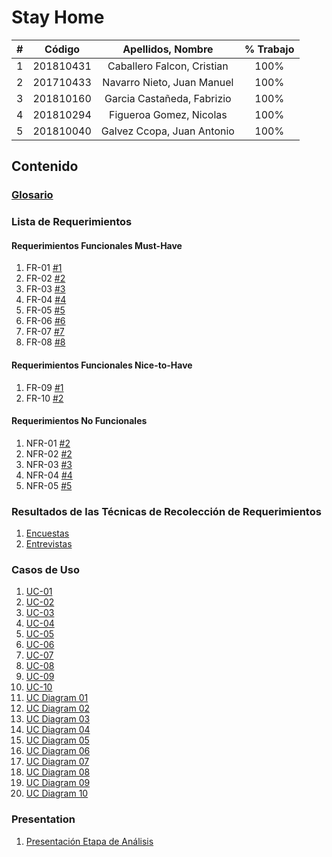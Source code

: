# Stay Home

|  **#** | **Código** | **Apellidos, Nombre** | **% Trabajo** |
| :---: | :---: | :---: | :---: |
|  1 |  201810431 | Caballero Falcon, Cristian | 100% |
|  2 |  201710433 | Navarro Nieto, Juan Manuel | 100% |
|  3 |  201810160 | Garcia Castañeda, Fabrizio| 100% |
|  4 |  201810294 |Figueroa Gomez, Nicolas     | 100% |
|  5 |  201810040|Galvez Ccopa, Juan Antonio   | 100% |

## Contenido

### [Glosario](docs/Glosario.md)

### Lista de Requerimientos 

#### Requerimientos Funcionales Must-Have
1. FR-01 [#1](/../../issues/1)
2. FR-02 [#2](/../../issues/2)
3. FR-03 [#3](/../../issues/3)
4. FR-04 [#4](/../../issues/4)
5. FR-05 [#5](/../../issues/5)
6. FR-06 [#6](/../../issues/6)
7. FR-07 [#7](/../../issues/7)
8. FR-08 [#8](/../../issues/8)


#### Requerimientos Funcionales Nice-to-Have
1. FR-09 [#1](/../../issues/9)
2. FR-10 [#2](/../../issues/10)

#### Requerimientos No Funcionales
1. NFR-01 [#2](/../../issues/11)
2. NFR-02 [#2](/../../issues/12)
3. NFR-03 [#3](/../../issues/13)
4. NFR-04 [#4](/../../issues/14)
5. NFR-05 [#5](/../../issues/15)

### Resultados de las Técnicas de Recolección de Requerimientos
1. [Encuestas](docs/analisis/Encuesta_Stay_Home.csv)
1. [Entrevistas](docs/analisis/Conclusiones_entrevista.md)

### Casos de Uso
1. [UC-01](docs/analisis/U_C01.md)
2. [UC-02](docs/analisis/U_C02.md)
3. [UC-03](docs/analisis/UC03.md)
4. [UC-04](docs/analisis/U_C04.md)
5. [UC-05](docs/analisis/UC05.md)
6. [UC-06](docs/analisis/U_C06.md)
7. [UC-07](docs/analisis/UC_07.md)
8. [UC-08](docs/analisis/U_C08.md)
9. [UC-09](docs/analisis/U_C09.md)
10. [UC-10](docs/analisis/U_C10.md)
11. [UC Diagram 01](docs/analisis/UC08.PNG)
12. [UC Diagram 02](docs/analisis/UC04.png)
13. [UC Diagram 03](docs/analisis/UC03.PNG)
14. [UC Diagram 04](docs/analisis/UC02.png)
15. [UC Diagram 05](docs/analisis/UC05.PNG)
16. [UC Diagram 06](docs/analisis/UC01.PNG)
17. [UC Diagram 07](docs/analisis/UC06.png)
18. [UC Diagram 08](docs/analisis/UC00.png)
19. [UC Diagram 09](docs/analisis/UC10.png)
20. [UC Diagram 10](docs/analisis/UC09.PNG)
### Presentation
1. [Presentación Etapa de Análisis](docs/analysis/presentation.pdf)
